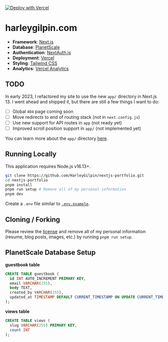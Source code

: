 [![Deploy with Vercel](https://vercel.com/button)](https://vercel.com/new/clone?repository-url=https://github.com/HarleyGilpin/nextjs-portfolio)

# harleygilpin.com

- **Framework**: [Next.js](https://nextjs.org/)
- **Database**: [PlanetScale](https://planetscale.com)
- **Authentication**: [NextAuth.js](https://next-auth.js.org)
- **Deployment**: [Vercel](https://vercel.com)
- **Styling**: [Tailwind CSS](https://tailwindcss.com)
- **Analytics**: [Vercel Analytics](https://vercel.com/analytics)

## TODO

In early 2023, I refactored my site to use the new `app/` directory in Next.js 13. I went ahead and shipped it, but there are still a few things I want to do:

- [ ] Global `404` page coming soon
- [ ] Move redirects to end of routing stack (not in `next.config.js`)
- [ ] Use new support for API routes in `app` (not ready yet)
- [ ] Improved scroll position support in `app/` (not implemented yet)

You can learn more about the `app/` directory [here](https://beta.nextjs.org/docs).

## Running Locally

This application requires Node.js v16.13+.

```bash
git clone https://github.com/HarleyGilpin/nextjs-portfolio.git
cd nextjs-portfolio
pnpm install
pnpm run setup # Remove all of my personal information
pnpm dev
```

Create a `.env` file similar to [`.env.example`](https://github.com/HarleyGilpin/nextjs-portfolio/blob/main/.env.example).

## Cloning / Forking

Please review the [license](https://github.com/leerob/leerob.io/blob/main/LICENSE.txt) and remove all of my personal information (resume, blog posts, images, etc.) by running `pnpm run setup`.

## PlanetScale Database Setup

**guestbook table**

```sql
CREATE TABLE guestbook (
  id INT AUTO_INCREMENT PRIMARY KEY,
  email VARCHAR(255),
  body TEXT,
  created_by VARCHAR(255),
  updated_at TIMESTAMP DEFAULT CURRENT_TIMESTAMP ON UPDATE CURRENT_TIMESTAMP
);
```

**views table**

```sql
CREATE TABLE views (
  slug VARCHAR(255) PRIMARY KEY,
  count INT
);
```
